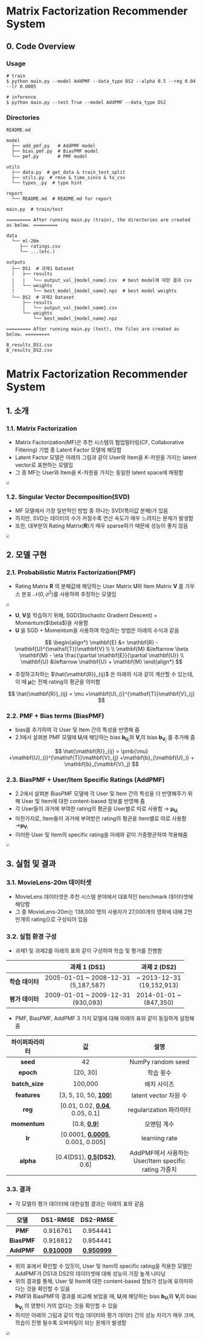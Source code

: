 # Matrix Factorization Recommender System

## 0. Code Overview

### Usage

```shell
# train
$ python main.py --model AddPMF --data_type DS2 --alpha 0.5 --reg 0.04 --lr 0.0005

# inference
$ python main.py --test True --model AddPMF --data_type DS2
```



### Directories

```
README.md

model
  ├── add_pmf.py   # AddPMF model 
  ├── bias_pmf.py  # BiasPMF model 
  └── pmf.py       # PMF model

utils
  ├── data.py  # get_data & train_test_split
  ├── utils.py  # rmse & time_since & to_csv
  └── types_.py  # type hint
  
report
  └── README.md  # README.md for report
  
main.py  # train/test

========= After running main.py (train), the directories are created as below. =========

data
  └── ml-20m
     ├── ratings.csv
     └── ...(etc.)

outputs
  ├── DS1  # 과제1 Dataset
  │   ├── results
  |   |   └── output_val_{model_name}.csv  # best model에 대한 결과 csv 
  │   └── weights
  |       └── best_model_{model_name}.npz  # best model weights
  └── DS2  # 과제2 Dataset
      ├── results
      |   └── output_val_{model_name}.csv
      └── weights
          └── best_model_{model_name}.npz
 
========= After running main.py (test), the files are created as below. =========

B_results_DS1.csv
B_results_DS2.csv
```



# Matrix Factorization Recommender System

## 1. 소개

### 1.1. Matrix Factorization

- Matrix Factorization(MF)은 추천 시스템의 협업필터링(CF, Collaborative Filtering) 기법 중 Latent Factor 모델에 해당함
- Latent Factor 모델은 아래의 그림과 같이 User와 Item을 $K$-차원을 가지는 latent vector로 표현하는 모델임
- 그 중 MF는 User와 Item을 $K$-차원을 가지는 동일한 latent space에 매핑함  

<img src="./images/mf3.png" style="zoom:48%;" />



### 1.2. Singular Vector Decomposition(SVD)

- MF 모델에서 가장 일반적인 방법 중 하나는 SVD(특이값 분해)가 있음
- 하지만, SVD는 데이터의 수가 커질수록 연산 속도가 매우 느려지는 문제가 발생함
- 또한, 대부분의 Rating Matrix($\mathbf{R}$)가 매우 sparse하기 때문에 성능이 좋지 않음

<img src="./images/svd4.png" style="zoom:48%;" />



## 2. 모델 구현

### 2.1. Probabilistic Matrix Factorization(PMF)

- Rating Matrix $\mathbf{R}$ 의 분해값에 해당하는 User Matrix $\mathbf{U}$와 Item Matrix $\mathbf{V}$ 를 가우스 분포 $\mathcal{N}(0, \sigma^{2})$를 사용하여 추정하는 모델임

<img src="./images/pmf4.png" style="zoom:48%;" />

- $\mathbf{U}$, $\mathbf{V}$를 학습하기 위해, SGD(Stochastic Gradient Descent) + Momentum($\beta\$)을 사용함
- $\mathbf{U}$ 을 SGD + Momentum을 사용하여 학습하는 방법은 아래의 수식과 같음

$$
\begin{align*}
\mathbf{E} &= \mathbf{R} - \mathbf{U}^{\mathsf{T}}\mathbf{V} \\ \\
\mathbf{M} &\leftarrow \beta \mathbf{M} - \eta \frac{\partial \mathbf{E}}{\partial \mathbf{U}} \\
\mathbf{U} &\leftarrow \mathbf{U} + \mathbf{M}
\end{align*}
$$

- 추정하고자하는 $\hat{\mathbf{R}}_{ij}$ 은 아래의 식과 같이 계산할 수 있는데, 이 때 $\pmb{\mu}$는 전체 rating의 평균을 의미함

$$
\hat{\mathbf{R}}_{ij} = \mu +\mathbf{U}_{i}^{\mathsf{T}}\mathbf{V}_{j}
$$



### 2.2. PMF + Bias terms (BiasPMF)

- bias를 추가하여 각 User 및 Item 간의 특성을 반영해 줌
- 2.1에서 살펴본 PMF 모델에 $\mathbf{U}_i$에 해당하는 bias $\mathbf{b}_{\mathbf{U}_i}$와 $\mathbf{V}_j$의 bias $\mathbf{b}_{\mathbf{V}_j}$ 를 추가해 줌

$$
\hat{\mathbf{R}}_{ij} = \pmb{\mu} +\mathbf{U}_{i}^{\mathsf{T}}\mathbf{V}_{j} +\mathbf{b}_{\mathbf{U}_i} + \mathbf{b}_{\mathbf{V}_j}
$$



### 2.3. BiasPMF + User/Item Specific Ratings (AddPMF)

- 2.2에서 살펴본 BiasPMF 모델에 각 User 및 Item 간의 특성을 더 반영해주기 위해 User 및 Item에 대한 content-based 정보를 반영해 줌
- 각 User들이 과거에 부여한 rating의 평균을 User별로 따로 사용함 → $\pmb{\mu}_{\mathbf{U}_{i}}$  
- 마찬가지로, Item들이 과거에 부여받은 rating의 평균을 Item별로 따로 사용함 →$\pmb{\mu}_{\mathbf{V}_{i}}$ 
- 이러한 User 및 Item의 specific rating을 아래와 같이 가중평균하여 적용해줌



<img src="./images/addpmf.png" style="zoom:48%;" />





## 3. 실험 및 결과 

### 3.1. MovieLens-20m 데이터셋

- MovieLens 데이터셋은 추천 시스템 분야에서 대표적인 benchmark 데이터셋에 해당함
- 그 중 MovieLens-20m는 138,000 명의 사용자가 27,000개의 영화에 대해 2천만개의 rating으로 구성되어 있음 

### 3.2. 실험 환경 구성

- 과제1 및 과제2를 아래의 표와 같이 구성하여 학습 및 평가를 진행함

|                 |               과제 1 (DS1)               |          과제 2 (DS2)          |
| :-------------: | :--------------------------------------: | :----------------------------: |
| **학습 데이터** | 2005-01-01 ~ 2008-12-31<br />(5,187,587) | ~ 2013-12-31<br />(19,152,913) |
| **평가 데이터** |  2009-01-01 ~ 2009-12-31<br />(930,093)  |  2014-01-01 ~<br />(847,350)   |

- PMF, BiasPMF, AddPMF 3 가지 모델에 대해 아래의 표와 같이 동일하게 설정해 줌

| 하이퍼파라미터 |                    값                     |                            설명                            |
| :------------: | :---------------------------------------: | :--------------------------------------------------------: |
|    **seed**    |                    42                     |                     NumPy random seed                      |
|   **epoch**    |                 [20, 30]                  |                         학습 횟수                          |
| **batch_size** |                  100,000                  |                        배치 사이즈                         |
|  **features**  |      [3, 5, 10, 50, **<u>100</u>**]       |                   latent vector 차원 수                    |
|    **reg**     | [0.01, 0.02, **<u>0.04</u>**, 0.05, 0.1]  |                  regularization 파라미터                   |
|  **momentum**  |           [0.8, **<u>0.9</u>**]           |                        모멘텀 계수                         |
|     **lr**     | [0.0001, <u>**0.0005**</u>, 0.001, 0.005] |                       learning rate                        |
|   **alpha**    |   [0.4(DS1), **<u>0.5</u>(DS2)**, 0.6]    | AddPMF에서 사용하는 <br />User/Item specific rating 가중치 |



### 3.3. 결과

- 각 모델의 평가 데이터에 대한실험 결과는 아래의 표와 같음

|    모델     |      DS1-RMSE       |      DS2-RMSE       |
| :---------: | :-----------------: | :-----------------: |
|   **PMF**   |      0.916761       |      0.954441       |
| **BiasPMF** |      0.916812       |      0.954441       |
| **AddPMF**  | **<u>0.910009</u>** | <u>**0.950999**</u> |

- 위의 표에서 확인할 수 있듯이, User 및 Item의 specific rating을 적용한 모델인 AddPMF가 DS1과 DS2의 데이터셋에 대해 성능이 가장 높게 나타남
- 위의 결과를 통해, User 및 Item에 대한 content-based 정보가 성능에 유의미하다는 것을 확인할 수 있음
- PMF와 BiasPMF의 결과를 비교해 보았을 때, $\mathbf{U}_i$에 해당하는 bias $\mathbf{b}_{\mathbf{U}_i}$와 $\mathbf{V}_j$의 bias $\mathbf{b}_{\mathbf{V}_j}$ 의 영향이 거의 없다는 것을 확인할 수 있음
- 하지만 아래의 그림과 같이 학습 데이터와 평가 데이터 간의 성능 차이가 매우 크며, 학습이 진행 될수록 오버피팅이 되는 문제가 발생함 



<img src="./images/rmse_ds12.png" style="zoom:58%;" />

